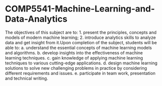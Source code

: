 # COMP5541-Machine-Learning-and-Data-Analytics
The objectives of this subject are to: 1. present the principles, concepts and models of modern machine learning; 2. introduce analytics skills to analyze data and get insight from it.Upon completion of the subject, students will be able to: a. understand the essential concepts of machine learning models and algorithms. b. develop insights into the effectiveness of machine learning techniques. c. gain knowledge of applying machine learning techniques to various cutting-edge applications. d. design machine learning solutions to solve new challenging problems in practice by considering different requirements and issues. e. participate in team work, presentation and technical writing.
